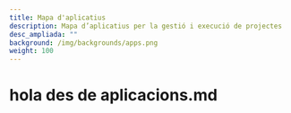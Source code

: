 ```yaml
---
title: Mapa d'aplicatius
description: Mapa d’aplicatius per la gestió i execució de projectes
desc_ampliada: ""
background: /img/backgrounds/apps.png
weight: 100
---
```

# hola des de aplicacions.md
